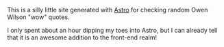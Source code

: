 This is a silly little site generated with [Astro](https://astro.build) for checking random Owen Wilson "wow" quotes.

I only spent about an hour dipping my toes into Astro, but I can already tell that it is an awesome addition to the front-end realm!